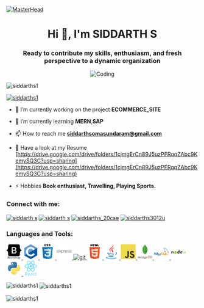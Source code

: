 [![MasterHead](https://tinkercademy.com/wp-content/uploads/2017/04/Generic-Banner-07-Web-App-Developer.png)]()
<h1 align="center">Hi 👋, I'm SIDDARTH S</h1>
<h3 align="center">Ready to contribute my skills, enthusiasm, and fresh perspective to a dynamic organization</h3>
<center>
<img  alt="Coding" width="300" src="https://www.humanprogress.org/wp-content/uploads/2019/12/20-tech-advances1.jpg">
</center>
<p align="left"> <img src="https://komarev.com/ghpvc/?username=siddarths1&label=Profile%20views&color=0e75b6&style=flat" alt="siddarths1" /> </p>

<p align="left"> <a href="https://github.com/ryo-ma/github-profile-trophy"><img src="https://github-profile-trophy.vercel.app/?username=siddarths1" alt="siddarths1" /></a> </p>

- 🔭 I’m currently working on the project **ECOMMERCE_SITE**

- 🌱 I’m currently learning **MERN**,**SAP**

- 📫 How to reach me **siddarthsomasundaram@gmail.com**

- 📄 Have a look at my Resume [https://drive.google.com/drive/folders/1cjmgErCn89J5uzPFRqqZAbc9KemySQ3C?usp=sharing](https://drive.google.com/drive/folders/1cjmgErCn89J5uzPFRqqZAbc9KemySQ3C?usp=sharing)

- ⚡ Hobbies **Book enthusiast, Travelling, Playing Sports.**

<h3 align="left">Connect with me:</h3>
<p align="left">
<a href="https://linkedin.com/in/siddarth s" target="blank"><img align="center" src="https://raw.githubusercontent.com/rahuldkjain/github-profile-readme-generator/master/src/images/icons/Social/linked-in-alt.svg" alt="siddarth s" height="30" width="40" /></a>
<a href="https://stackoverflow.com/users/siddarth s" target="blank"><img align="center" src="https://raw.githubusercontent.com/rahuldkjain/github-profile-readme-generator/master/src/images/icons/Social/stack-overflow.svg" alt="siddarth s" height="30" width="40" /></a>
<a href="https://www.hackerrank.com/siddarths_20cse" target="blank"><img align="center" src="https://raw.githubusercontent.com/rahuldkjain/github-profile-readme-generator/master/src/images/icons/Social/hackerrank.svg" alt="siddarths_20cse" height="30" width="40" /></a>
<a href="https://www.leetcode.com/siddarths3012u" target="blank"><img align="center" src="https://raw.githubusercontent.com/rahuldkjain/github-profile-readme-generator/master/src/images/icons/Social/leet-code.svg" alt="siddarths3012u" height="30" width="40" /></a>
</p>

<h3 align="left">Languages and Tools:</h3>
<p align="left"> <a href="https://getbootstrap.com" target="_blank" rel="noreferrer"> <img src="https://raw.githubusercontent.com/devicons/devicon/master/icons/bootstrap/bootstrap-plain-wordmark.svg" alt="bootstrap" width="40" height="40"/> </a> <a href="https://www.cprogramming.com/" target="_blank" rel="noreferrer"> <img src="https://raw.githubusercontent.com/devicons/devicon/master/icons/c/c-original.svg" alt="c" width="40" height="40"/> </a> <a href="https://www.w3schools.com/css/" target="_blank" rel="noreferrer"> <img src="https://raw.githubusercontent.com/devicons/devicon/master/icons/css3/css3-original-wordmark.svg" alt="css3" width="40" height="40"/> </a> <a href="https://expressjs.com" target="_blank" rel="noreferrer"> <img src="https://raw.githubusercontent.com/devicons/devicon/master/icons/express/express-original-wordmark.svg" alt="express" width="40" height="40"/> </a> <a href="https://git-scm.com/" target="_blank" rel="noreferrer"> <img src="https://www.vectorlogo.zone/logos/git-scm/git-scm-icon.svg" alt="git" width="40" height="40"/> </a> <a href="https://www.w3.org/html/" target="_blank" rel="noreferrer"> <img src="https://raw.githubusercontent.com/devicons/devicon/master/icons/html5/html5-original-wordmark.svg" alt="html5" width="40" height="40"/> </a> <a href="https://www.java.com" target="_blank" rel="noreferrer"> <img src="https://raw.githubusercontent.com/devicons/devicon/master/icons/java/java-original.svg" alt="java" width="40" height="40"/> </a> <a href="https://developer.mozilla.org/en-US/docs/Web/JavaScript" target="_blank" rel="noreferrer"> <img src="https://raw.githubusercontent.com/devicons/devicon/master/icons/javascript/javascript-original.svg" alt="javascript" width="40" height="40"/> </a> <a href="https://www.mongodb.com/" target="_blank" rel="noreferrer"> <img src="https://raw.githubusercontent.com/devicons/devicon/master/icons/mongodb/mongodb-original-wordmark.svg" alt="mongodb" width="40" height="40"/> </a> <a href="https://www.mysql.com/" target="_blank" rel="noreferrer"> <img src="https://raw.githubusercontent.com/devicons/devicon/master/icons/mysql/mysql-original-wordmark.svg" alt="mysql" width="40" height="40"/> </a> <a href="https://nodejs.org" target="_blank" rel="noreferrer"> <img src="https://raw.githubusercontent.com/devicons/devicon/master/icons/nodejs/nodejs-original-wordmark.svg" alt="nodejs" width="40" height="40"/> </a> <a href="https://www.python.org" target="_blank" rel="noreferrer"> <img src="https://raw.githubusercontent.com/devicons/devicon/master/icons/python/python-original.svg" alt="python" width="40" height="40"/> </a> <a href="https://reactjs.org/" target="_blank" rel="noreferrer"> <img src="https://raw.githubusercontent.com/devicons/devicon/master/icons/react/react-original-wordmark.svg" alt="react" width="40" height="40"/> </a> </p>

<p><img align="left" src="https://github-readme-stats.vercel.app/api/top-langs?username=siddarths1&show_icons=true&locale=en&layout=compact" alt="siddarths1" /></p>

<p>&nbsp;<img align="center" src="https://github-readme-stats.vercel.app/api?username=siddarths1&show_icons=true&locale=en" alt="siddarths1" /></p>

<p><img align="center" src="https://github-readme-streak-stats.herokuapp.com/?user=siddarths1&" alt="siddarths1" /></p>
